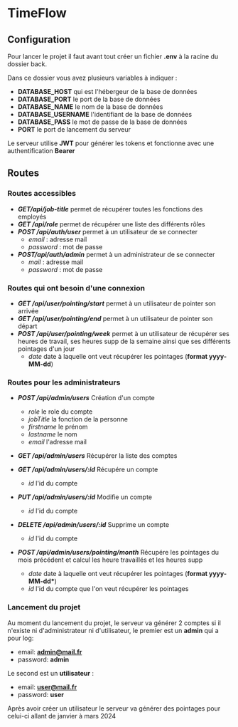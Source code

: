 # **TimeFlow**

## Configuration

Pour lancer le projet il faut avant tout créer un fichier **.env** à la racine du dossier back.

Dans ce dossier vous avez plusieurs variables à indiquer :

- **DATABASE_HOST** qui est l'hébergeur de la base de données
- **DATABASE_PORT** le port de la base de données
- **DATABASE_NAME** le nom de la base de données
- **DATABASE_USERNAME** l'identifiant de la base de données
- **DATABASE_PASS** le mot de passe de la base de données
- **PORT** le port de lancement du serveur

Le serveur utilise **JWT** pour générer les tokens et fonctionne avec une authentification **Bearer**

## Routes

### Routes accessibles

- **_GET/api/job-title_** permet de récupérer toutes les fonctions des employés
- **_GET /api/role_** permet de récupérer une liste des différents rôles
- **_POST /api/auth/user_** permet à un utilisateur de se connecter
  - _email_ : adresse mail
  - _password_ : mot de passe
- **_POST/api/auth/admin_** permet à un administrateur de se connecter
  - _mail_ : adresse mail
  - _password_ : mot de passe

### Routes qui ont besoin d'une connexion

- **_GET /api/user/pointing/start_** permet à un utilisateur de pointer son arrivée
- **_GET /api/user/pointing/end_** permet à un utilisateur de pointer son départ
- **_POST /api/user/pointing/week_** permet à un utilisateur de récupérer ses heures de travail, ses heures supp de la semaine ainsi que ses différents pointages d'un jour
  - _date_ date à laquelle ont veut récupérer les pointages (**format yyyy-MM-dd**)

### Routes pour les administrateurs

- **_POST /api/admin/users_** Création d'un compte

  - _role_ le role du compte
  - _jobTitle_ la fonction de la personne
  - _firstname_ le prénom
  - _lastname_ le nom
  - _email_ l'adresse mail

- **_GET /api/admin/users_** Récupérer la liste des comptes
- **_GET /api/admin/users/:id_** Récupére un compte
  - _id_ l'id du compte
- **_PUT /api/admin/users/:id_** Modifie un compte
  - _id_ l'id du compte
- **_DELETE /api/admin/users/:id_** Supprime un compte
  - _id_ l'id du compte
- **_POST /api/admin/users/pointing/month_** Récupére les pointages du mois précédent et calcul les heure travaillés et les heures supp
  - _date_ date à laquelle ont veut récupérer les pointages (**format yyyy-MM-dd\***)
  - _id_ l'id du compte que l'on veut récupérer les pointages

### Lancement du projet

Au moment du lancement du projet, le serveur va générer 2 comptes si il n'existe ni d'administrateur ni d'utilisateur, le premier est un **admin** qui a pour log:

- email: **admin@mail.fr**
- password: **admin**

Le second est un **utilisateur** :

- email: **user@mail.fr**
- password: **user**

Après avoir créer un utilisateur le serveur va générer des pointages pour celui-ci allant de janvier à mars 2024
